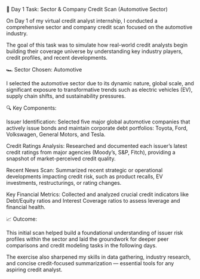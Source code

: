 🚀 Day 1 Task: Sector & Company Credit Scan (Automotive Sector)

On Day 1 of my virtual credit analyst internship, I conducted a comprehensive sector and company credit scan focused on the automotive industry.

The goal of this task was to simulate how real-world credit analysts begin building their coverage universe by understanding key industry players, credit profiles, and recent developments.

🏎️ Sector Chosen: Automotive

I selected the automotive sector due to its dynamic nature, global scale, and significant exposure to transformative trends such as electric vehicles (EV), supply chain shifts, and sustainability pressures.

🔍 Key Components:

Issuer Identification: Selected five major global automotive companies that actively issue bonds and maintain corporate debt portfolios: Toyota, Ford, Volkswagen, General Motors, and Tesla.

Credit Ratings Analysis: Researched and documented each issuer’s latest credit ratings from major agencies (Moody’s, S&P, Fitch), providing a snapshot of market-perceived credit quality.

Recent News Scan: Summarized recent strategic or operational developments impacting credit risk, such as product recalls, EV investments, restructurings, or rating changes.

Key Financial Metrics: Collected and analyzed crucial credit indicators like Debt/Equity ratios and Interest Coverage ratios to assess leverage and financial health.


📈 Outcome:

This initial scan helped build a foundational understanding of issuer risk profiles within the sector and laid the groundwork for deeper peer comparisons and credit modeling tasks in the following days.

The exercise also sharpened my skills in data gathering, industry research, and concise credit-focused summarization — essential tools for any aspiring credit analyst.
